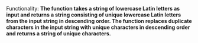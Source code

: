Functionality: **The function takes a string of lowercase Latin letters as input and returns a string consisting of unique lowercase Latin letters from the input string in descending order. The function replaces duplicate characters in the input string with unique characters in descending order and returns a string of unique characters.**